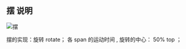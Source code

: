 ## 摆 说明

![摆](http://pg8mlf6c2.bkt.clouddn.com/WechatIMG184.png)

摆的实现：旋转 rotate； 各 span 的运动时间 , 旋转的中心： 50% top ；
